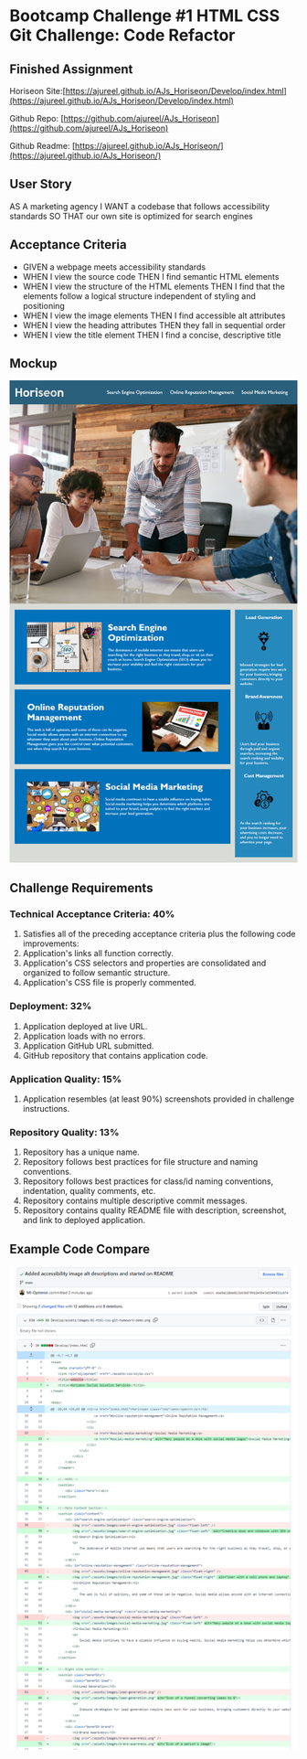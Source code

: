 # Bootcamp Challenge #1 HTML CSS Git Challenge: Code Refactor

## Finished Assignment

Horiseon Site:[https://ajureel.github.io/AJs_Horiseon/Develop/index.html](https://ajureel.github.io/AJs_Horiseon/Develop/index.html)

Github Repo: [https://github.com/ajureel/AJs_Horiseon](https://github.com/ajureel/AJs_Horiseon)

Github Readme: [https://ajureel.github.io/AJs_Horiseon/](https://ajureel.github.io/AJs_Horiseon/)

## User Story
AS A marketing agency
I WANT a codebase that follows accessibility standards
SO THAT our own site is optimized for search engines

## Acceptance Criteria
* GIVEN a webpage meets accessibility standards
* WHEN I view the source code
THEN I find semantic HTML elements
* WHEN I view the structure of the HTML elements
THEN I find that the elements follow a logical structure independent of styling and positioning
* WHEN I view the image elements
THEN I find accessible alt attributes
* WHEN I view the heading attributes
THEN they fall in sequential order
* WHEN I view the title element
THEN I find a concise, descriptive title

## Mockup

![Mockup](Develop\assets\images\01-html-css-git-homework-demo.png)

## Challenge Requirements
### Technical Acceptance Criteria: 40%
1. Satisfies all of the preceding acceptance criteria plus the following code improvements:
2. Application's links all function correctly.
3. Application's CSS selectors and properties are consolidated and organized to follow semantic structure.
4. Application's CSS file is properly commented.

### Deployment: 32%
1. Application deployed at live URL.
2. Application loads with no errors.
3. Application GitHub URL submitted.
4. GitHub repository that contains application code.

### Application Quality: 15%
1. Application resembles (at least 90%) screenshots provided in challenge instructions.

### Repository Quality: 13%
1. Repository has a unique name.
2. Repository follows best practices for file structure and naming conventions.
3. Repository follows best practices for class/id naming conventions, indentation, quality comments, etc.
4. Repository contains multiple descriptive commit messages.
5. Repository contains quality README file with description, screenshot, and link to deployed application.

## Example Code Compare

![Code-compare-screenshot](Develop\assets\images\Git-Compare.PNG)